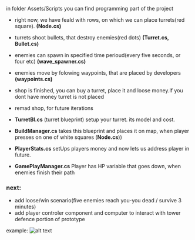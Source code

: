 in folder Assets/Scripts you can find programming part of the project
- right now, we have feald with rows, on which we can place turrets(red square). **(Node.cs)**
- turrets shoot bullets, that destroy enemies(red dots) **(Turret.cs, Bullet.cs)**
- enemies can spawn in specified time perioud(every five seconds, or four etc) **(wave_spawner.cs)**
- enemies move by folowing waypoints, that are placed by developers **(waypoints.cs)**

- shop is finished, you can buy a turret, place it and loose money.if you dont have money turret is not placed
- remad shop, for future iterations
- **TurretBl.cs** (turret blueprint) setup your turret. its model and cost. 
- **BuildManager.cs** takes this blueprint and places it on map, when player presses on one of white squares (**Node.cs**))
- **PlayerStats.cs** setUps players money and now lets us address player in future. 
- **GamePlayManager.cs** Player has HP variable that goes down, when enemies finish their path


### next: 
- add loose/win scenario(five enemies reach you-you dead / survive 3 minutes)
- add player controler component and computer to interact with tower defence portion of prototype


example:
![alt text](https://github.com/Bessonica/towerDefPrototype/blob/master/Assets/ImagesGit/example.PNG)
